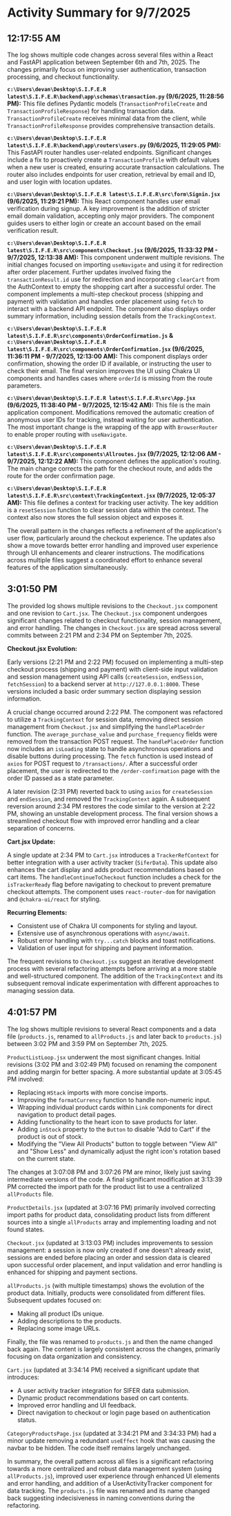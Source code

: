 # Activity Summary for 9/7/2025

## 12:17:55 AM
The log shows multiple code changes across several files within a React and FastAPI application between September 6th and 7th, 2025.  The changes primarily focus on improving user authentication, transaction processing, and checkout functionality.

**`c:\Users\devan\Desktop\S.I.F.E.R latest\S.I.F.E.R\backend\app\schemas\transaction.py` (9/6/2025, 11:28:56 PM):** This file defines Pydantic models (`TransactionProfileCreate` and `TransactionProfileResponse`) for handling transaction data.  `TransactionProfileCreate` receives minimal data from the client, while `TransactionProfileResponse` provides comprehensive transaction details.

**`c:\Users\devan\Desktop\S.I.F.E.R latest\S.I.F.E.R\backend\app\routers\users.py` (9/6/2025, 11:29:05 PM):** This FastAPI router handles user-related endpoints.  Significant changes include a fix to proactively create a `TransactionProfile` with default values when a new user is created, ensuring accurate transaction calculations.  The router also includes endpoints for user creation, retrieval by email and ID, and user login with location updates.

**`c:\Users\devan\Desktop\S.I.F.E.R latest\S.I.F.E.R\src\form\Signin.jsx` (9/6/2025, 11:29:21 PM):** This React component handles user email verification during signup.  A key improvement is the addition of stricter email domain validation, accepting only major providers.  The component guides users to either login or create an account based on the email verification result.

**`c:\Users\devan\Desktop\S.I.F.E.R latest\S.I.F.E.R\src\components\Checkout.jsx` (9/6/2025, 11:33:32 PM - 9/7/2025, 12:13:38 AM):** This component underwent multiple revisions.  The initial changes focused on importing `useNavigate` and using it for redirection after order placement. Further updates involved fixing the `transactionResult.id` use for redirection and incorporating `clearCart` from the AuthContext to empty the shopping cart after a successful order.  The component implements a multi-step checkout process (shipping and payment) with validation and handles order placement using `fetch` to interact with a backend API endpoint.  The component also displays order summary information, including session details from the `TrackingContext`.

**`c:\Users\devan\Desktop\S.I.F.E.R latest\S.I.F.E.R\src\components\OrderConfirmation.js` & `c:\Users\devan\Desktop\S.I.F.E.R latest\S.I.F.E.R\src\components\OrderConfirmation.jsx` (9/6/2025, 11:36:11 PM - 9/7/2025, 12:13:00 AM):** This component displays order confirmation, showing the order ID if available, or instructing the user to check their email. The final version improves the UI using Chakra UI components and handles cases where `orderId` is missing from the route parameters.

**`c:\Users\devan\Desktop\S.I.F.E.R latest\S.I.F.E.R\src\App.jsx` (9/6/2025, 11:38:40 PM - 9/7/2025, 12:15:42 AM):** This file is the main application component.  Modifications removed the automatic creation of anonymous user IDs for tracking, instead waiting for user authentication. The most important change is the wrapping of the app with `BrowserRouter` to enable proper routing with `useNavigate`.

**`c:\Users\devan\Desktop\S.I.F.E.R latest\S.I.F.E.R\src\components\Allroutes.jsx` (9/7/2025, 12:12:06 AM - 9/7/2025, 12:12:22 AM):** This component defines the application's routing. The main change corrects the path for the checkout route, and adds the route for the order confirmation page.

**`c:\Users\devan\Desktop\S.I.F.E.R latest\S.I.F.E.R\src\context\TrackingContext.jsx` (9/7/2025, 12:05:37 AM):** This file defines a context for tracking user activity.  The key addition is a `resetSession` function to clear session data within the context.  The context also now stores the full session object and exposes it.


The overall pattern in the changes reflects a refinement of the application's user flow, particularly around the checkout experience.  The updates also show a move towards better error handling and improved user experience through UI enhancements and clearer instructions.  The modifications across multiple files suggest a coordinated effort to enhance several features of the application simultaneously.


## 3:01:50 PM
The provided log shows multiple revisions to the `Checkout.jsx` component and one revision to `Cart.jsx`.  The `Checkout.jsx` component undergoes significant changes related to checkout functionality, session management, and error handling.  The changes in `Checkout.jsx` are spread across several commits between 2:21 PM and 2:34 PM on September 7th, 2025.

**Checkout.jsx Evolution:**

Early versions (2:21 PM and 2:22 PM) focused on implementing a multi-step checkout process (shipping and payment) with client-side input validation and session management using API calls (`createSession`, `endSession`, `fetchSession`) to a backend server at `http://127.0.0.1:8000`.  These versions included a basic order summary section displaying session information.

A crucial change occurred around 2:22 PM.  The component was refactored to utilize a `TrackingContext` for session data, removing direct session management from `Checkout.jsx` and simplifying the `handlePlaceOrder` function. The `average_purchase_value` and `purchase_frequency` fields were removed from the transaction POST request.  The `handlePlaceOrder` function now includes an `isLoading` state to handle asynchronous operations and disable buttons during processing.  The `fetch` function is used instead of `axios` for POST request to `/transactions/`. After a successful order placement, the user is redirected to the `/order-confirmation` page with the order ID passed as a state parameter.


A later revision (2:31 PM) reverted back to using `axios` for `createSession` and `endSession`, and removed the `TrackingContext` again.  A subsequent reversion around 2:34 PM restores the code similar to the version at 2:22 PM, showing an unstable development process.  The final version shows a streamlined checkout flow with improved error handling and a clear separation of concerns.

**Cart.jsx Update:**

A single update at 2:34 PM to `Cart.jsx`  introduces a `TrackerRefContext` for better integration with a user activity tracker (`SiferData`).  This update also enhances the cart display and adds product recommendations based on cart items. The `handleContinueToCheckout` function includes a check for the `isTrackerReady` flag before navigating to checkout to prevent premature checkout attempts.  The component uses `react-router-dom` for navigation and `@chakra-ui/react` for styling.

**Recurring Elements:**

* Consistent use of Chakra UI components for styling and layout.
* Extensive use of asynchronous operations with `async/await`.
* Robust error handling with `try...catch` blocks and toast notifications.
* Validation of user input for shipping and payment information.


The frequent revisions to `Checkout.jsx` suggest an iterative development process with several refactoring attempts before arriving at a more stable and well-structured component.  The addition of the `TrackingContext` and its subsequent removal indicate experimentation with different approaches to managing session data.


## 4:01:57 PM
The log shows multiple revisions to several React components and a data file (`products.js`, renamed to `allProducts.js` and later back to `products.js`) between 3:02 PM and 3:59 PM on September 7th, 2025.

`ProductListLoop.jsx` underwent the most significant changes.  Initial revisions (3:02 PM and 3:02:49 PM) focused on renaming the component and adding margin for better spacing. A more substantial update at 3:05:45 PM involved:

*   Replacing `HStack` imports with more concise imports.
*   Improving the `formatCurrency` function to handle non-numeric input.
*   Wrapping individual product cards within `Link` components for direct navigation to product detail pages.
*   Adding functionality to the heart icon to save products for later.
*   Adding `inStock` property to the `Button` to disable "Add to Cart" if the product is out of stock.
*   Modifying the "View All Products" button to toggle between "View All" and "Show Less" and dynamically adjust the right icon's rotation based on the current state.


The changes at 3:07:08 PM and 3:07:26 PM are minor, likely just saving intermediate versions of the code.  A final significant modification at 3:13:39 PM corrected the import path for the product list to use a centralized `allProducts` file.

`ProductDetails.jsx` (updated at 3:07:16 PM) primarily involved correcting import paths for product data, consolidating product lists from different sources into a single `allProducts` array and implementing loading and not found states.

`Checkout.jsx` (updated at 3:13:03 PM) includes improvements to session management: a session is now only created if one doesn't already exist, sessions are ended before placing an order and session data is cleared upon successful order placement, and  input validation and error handling is enhanced for shipping and payment sections.


`allProducts.js` (with multiple timestamps) shows the evolution of the product data.  Initially, products were consolidated from different files.  Subsequent updates focused on:

*   Making all product IDs unique.
*   Adding descriptions to the products.
*   Replacing some image URLs.

Finally, the file was renamed to `products.js` and then the name changed back again.  The content is largely consistent across the changes, primarily focusing on data organization and consistency.

`Cart.jsx` (updated at 3:34:14 PM) received a significant update that introduces:

*   A user activity tracker integration for SIFER data submission.
*   Dynamic product recommendations based on cart contents.
*   Improved error handling and UI feedback.
*   Direct navigation to checkout or login page based on authentication status.


`CategoryProductsPage.jsx` (updated at 3:34:21 PM and 3:34:33 PM) had a minor update removing a redundant `useEffect` hook that was causing the navbar to be hidden.  The code itself remains largely unchanged.


In summary, the overall pattern across all files is a significant refactoring towards a more centralized and robust data management system (using `allProducts.js`), improved user experience through enhanced UI elements and error handling, and addition of a UserActivityTracker component for data tracking.  The `products.js` file was renamed and its name changed back suggesting indecisiveness in naming conventions during the refactoring.

